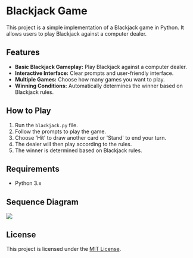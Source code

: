 <h1>Blackjack Game</h1>

<p>This project is a simple implementation of a Blackjack game in Python. It allows users to play Blackjack against a computer dealer.</p>

<h2>Features</h2>
<ul>
  <li><strong>Basic Blackjack Gameplay:</strong> Play Blackjack against a computer dealer.</li>
  <li><strong>Interactive Interface:</strong> Clear prompts and user-friendly interface.</li>
  <li><strong>Multiple Games:</strong> Choose how many games you want to play.</li>
  <li><strong>Winning Conditions:</strong> Automatically determines the winner based on Blackjack rules.</li>
</ul>

<h2>How to Play</h2>
<ol>
  <li>Run the <code>blackjack.py</code> file.</li>
  <li>Follow the prompts to play the game.</li>
  <li>Choose 'Hit' to draw another card or 'Stand' to end your turn.</li>
  <li>The dealer will then play according to the rules.</li>
  <li>The winner is determined based on Blackjack rules.</li>
</ol>

<h2>Requirements</h2>
<ul>
  <li>Python 3.x</li>
</ul>

<h2>Sequence Diagram</h2>
<image src="GitHub_images/"></image>

<h2>License</h2>
<p>This project is licensed under the <a href="LICENSE">MIT License</a>.</p>
